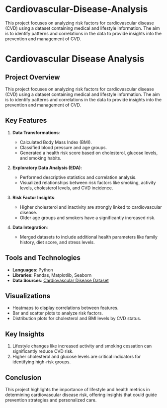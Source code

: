 # Cardiovascular-Disease-Analysis
This project focuses on analyzing risk factors for cardiovascular disease (CVD) using a dataset containing medical and lifestyle information. The aim is to identify patterns and correlations in the data to provide insights into the prevention and management of CVD.
# Cardiovascular Disease Analysis

## Project Overview
This project focuses on analyzing risk factors for cardiovascular disease (CVD) using a dataset containing medical and lifestyle information. The aim is to identify patterns and correlations in the data to provide insights into the prevention and management of CVD.

## Key Features
1. **Data Transformations**:
   - Calculated Body Mass Index (BMI).
   - Classified blood pressure and age groups.
   - Generated a health risk score based on cholesterol, glucose levels, and smoking habits.

2. **Exploratory Data Analysis (EDA)**:
   - Performed descriptive statistics and correlation analysis.
   - Visualized relationships between risk factors like smoking, activity levels, cholesterol levels, and CVD incidence.

3. **Risk Factor Insights**:
   - Higher cholesterol and inactivity are strongly linked to cardiovascular disease.
   - Older age groups and smokers have a significantly increased risk.

4. **Data Integration**:
   - Merged datasets to include additional health parameters like family history, diet score, and stress levels.

## Tools and Technologies
- **Languages**: Python
- **Libraries**: Pandas, Matplotlib, Seaborn
- **Data Sources**: [Cardiovascular Disease Dataset](https://www.kaggle.com/datasets/sulianova/cardiovascular-disease-dataset)

## Visualizations
- Heatmaps to display correlations between features.
- Bar and scatter plots to analyze risk factors.
- Distribution plots for cholesterol and BMI levels by CVD status.

## Key Insights
1. Lifestyle changes like increased activity and smoking cessation can significantly reduce CVD risk.
2. Higher cholesterol and glucose levels are critical indicators for identifying high-risk groups.

## Conclusion
This project highlights the importance of lifestyle and health metrics in determining cardiovascular disease risk, offering insights that could guide prevention strategies and personalized care.
